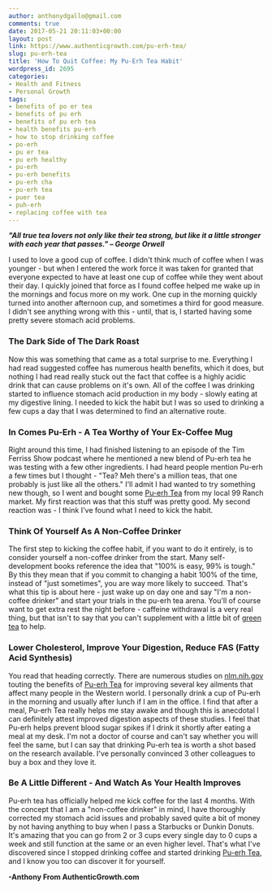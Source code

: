 ```yaml
---
author: anthonydgallo@gmail.com
comments: true
date: 2017-05-21 20:11:03+00:00
layout: post
link: https://www.authenticgrowth.com/pu-erh-tea/
slug: pu-erh-tea
title: 'How To Quit Coffee: My Pu-Erh Tea Habit'
wordpress_id: 2695
categories:
- Health and Fitness
- Personal Growth
tags:
- benefits of po er tea
- benefits of pu erh
- benefits of pu erh tea
- health benefits pu-erh
- how to stop drinking coffee
- po-erh
- pu er tea
- pu erh healthy
- pu-erh
- pu-erh benefits
- pu-erh cha
- pu-erh tea
- puer tea
- puh-erh
- replacing coffee with tea
---
```


_**"All true tea lovers not only like their tea strong, but like it a little stronger with each year that passes." – George Orwell**_


I used to love a good cup of coffee. I didn't think much of coffee when I was younger - but when I entered the work force it was taken for granted that everyone expected to have at least one cup of coffee while they went about their day. I quickly joined that force as I found coffee helped me wake up in the mornings and focus more on my work. One cup in the morning quickly turned into another afternoon cup, and sometimes a third for good measure. I didn't see anything wrong with this - until, that is, I started having some pretty severe stomach acid problems.





### **The Dark Side of The Dark Roast**


Now this was something that came as a total surprise to me. Everything I had read suggested coffee has numerous health benefits, which it does, but nothing I had read really stuck out the fact that coffee is a highly acidic drink that can cause problems on it's own. All of the coffee I was drinking started to influence stomach acid production in my body - slowly eating at my digestive lining. I needed to kick the habit but I was so used to drinking a few cups a day that I was determined to find an alternative route.


### **In Comes Pu-Erh - A Tea Worthy of Your Ex-Coffee Mug**


Right around this time, I had finished listening to an episode of the Tim Ferriss Show podcast where he mentioned a new blend of Pu-erh tea he was testing with a few other ingredients. I had heard people mention Pu-erh a few times but I thought - "Tea? Meh there's a million teas, that one probably is just like all the others." I'll admit I had wanted to try something new though, so I went and bought some [Pu-erh Tea](http://amzn.to/2rFC0VU) from my local 99 Ranch market. My first reaction was that this stuff was pretty good. My second reaction was - I think I've found what I need to kick the habit.


### **Think Of Yourself As A Non-Coffee Drinker**


The first step to kicking the coffee habit, if you want to do it entirely, is to consider yourself a non-coffee drinker from the start. Many self-development books reference the idea that "100% is easy, 99% is tough." By this they mean that if you commit to changing a habit 100% of the time, instead of "just sometimes", you are way more likely to succeed. That's what this tip is about here - just wake up on day one and say "I'm a non-coffee drinker" and start your trials in the pu-erh tea arena. You'll of course want to get extra rest the night before - caffeine withdrawal is a very real thing, but that isn't to say that you can't supplement with a little bit of [green tea](http://amzn.to/2r6X0rw) to help.


### **Lower Cholesterol, Improve Your Digestion, Reduce FAS (Fatty Acid Synthesis)**


You read that heading correctly. There are numerous studies on [nlm.nih.gov](https://www.ncbi.nlm.nih.gov/pubmed/20641056) touting the benefits of [Pu-erh Tea](http://amzn.to/2rFC0VU) for improving several key ailments that affect many people in the Western world. I personally drink a cup of Pu-erh in the morning and usually after lunch if I am in the office. I find that after a meal, Pu-erh Tea really helps me stay awake and though this is anecdotal I can definitely attest improved digestion aspects of these studies. I feel that Pu-erh helps prevent blood sugar spikes if I drink it shortly after eating a meal at my desk. I'm not a doctor of course and can't say whether you will feel the same, but I can say that drinking Pu-erh tea is worth a shot based on the research available. I've personally convinced 3 other colleagues to buy a box and they love it.


### **Be A Little Different - And Watch As Your Health Improves**


Pu-erh tea has officially helped me kick coffee for the last 4 months. With the concept that I am a "non-coffee drinker" in mind, I have thoroughly corrected my stomach acid issues and probably saved quite a bit of money by not having anything to buy when I pass a Starbucks or Dunkin Donuts. It's amazing that you can go from 2 or 3 cups every single day to 0 cups a week and still function at the same or an even higher level. That's what I've discovered since I stopped drinking coffee and started drinking [Pu-erh Tea](http://amzn.to/2rFC0VU), and I know you too can discover it for yourself.

**-Anthony From AuthenticGrowth.com**
